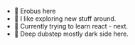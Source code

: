 - 👋 Erobus here 
- 👀 I like exploring new stuff around.
- 🌱 Currently trying to learn react - next.
- 💞️ Deep dubstep mostly dark side here.

<!---
erobus/erobus is a ✨ special ✨ repository because its `README.md` (this file) appears on your GitHub profile.
You can click the Preview link to take a look at your changes.
--->
